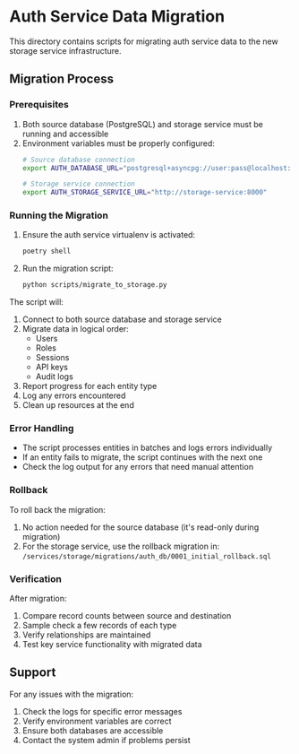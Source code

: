 # Auth Service Data Migration

This directory contains scripts for migrating auth service data to the new storage service infrastructure.

## Migration Process

### Prerequisites

1. Both source database (PostgreSQL) and storage service must be running and accessible
2. Environment variables must be properly configured:
   ```bash
   # Source database connection
   export AUTH_DATABASE_URL="postgresql+asyncpg://user:pass@localhost:5432/auth_db"

   # Storage service connection
   export AUTH_STORAGE_SERVICE_URL="http://storage-service:8000"
   ```

### Running the Migration

1. Ensure the auth service virtualenv is activated:
   ```bash
   poetry shell
   ```

2. Run the migration script:
   ```bash
   python scripts/migrate_to_storage.py
   ```

The script will:
1. Connect to both source database and storage service
2. Migrate data in logical order:
   - Users
   - Roles
   - Sessions
   - API keys
   - Audit logs
3. Report progress for each entity type
4. Log any errors encountered
5. Clean up resources at the end

### Error Handling

- The script processes entities in batches and logs errors individually
- If an entity fails to migrate, the script continues with the next one
- Check the log output for any errors that need manual attention

### Rollback

To roll back the migration:
1. No action needed for the source database (it's read-only during migration)
2. For the storage service, use the rollback migration in:
   `/services/storage/migrations/auth_db/0001_initial_rollback.sql`

### Verification

After migration:
1. Compare record counts between source and destination
2. Sample check a few records of each type
3. Verify relationships are maintained
4. Test key service functionality with migrated data

## Support

For any issues with the migration:
1. Check the logs for specific error messages
2. Verify environment variables are correct
3. Ensure both databases are accessible
4. Contact the system admin if problems persist